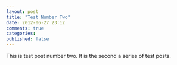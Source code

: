 ```yaml
---
layout: post
title: "Test Number Two"
date: 2012-06-27 23:12
comments: true
categories: 
published: false
---
```


This is test post number two.  It is the second a series of test posts.

